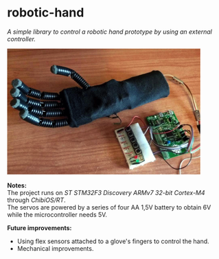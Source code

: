 # robotic-hand
*A simple library to control a robotic hand prototype by using an external controller.*


<img src="image.jpg" width="450"/>

**Notes:**
<br>The project runs on *ST STM32F3 Discovery ARMv7 32-bit Cortex-M4* through *ChibiOS/RT*.
<br>The servos are powered by a series of four AA 1,5V battery to obtain 6V while the microcontroller needs 5V.


**Future improvements:**
- Using flex sensors attached to a glove's fingers to control the hand.
- Mechanical improvements.
